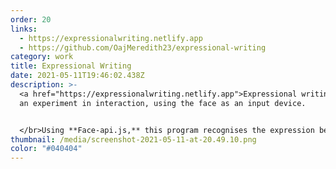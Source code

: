 ```yaml
---
order: 20
links:
  - https://expressionalwriting.netlify.app
  - https://github.com/OajMeredith23/expressional-writing
category: work
title: Expressional Writing
date: 2021-05-11T19:46:02.438Z
description: >-
  <a href="https://expressionalwriting.netlify.app">Expressional writing</a> is
  an experiment in interaction, using the face as an input device. 


  </br>Using **Face-api.js,** this program recognises the expression being made by the user in front of their computer and uses the detected expression, their estimated age, and gender to write out a story unique.
thumbnail: /media/screenshot-2021-05-11-at-20.49.10.png
color: "#040404"
---
```

